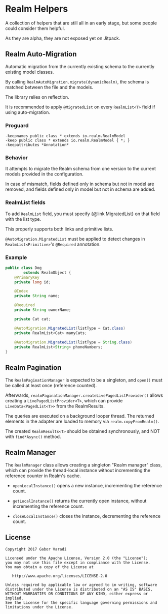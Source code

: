 # Realm Helpers

A collection of helpers that are still all in an early stage, but some people could consider them helpful.

As they are alpha, they are not exposed yet on Jitpack.

## Realm Auto-Migration

Automatic migration from the currently existing schema to the currently existing model classes.

By calling `RealmAutoMigration.migrate(dynamicRealm)`, the schema is matched between the file and the models. 

The library relies on reflection.

It is recommended to apply `@MigratedList` on every `RealmList<T>` field if using auto-migration.

### Proguard

```
-keepnames public class * extends io.realm.RealmModel
-keep public class * extends io.realm.RealmModel { *; }
-keepattributes *Annotation*
```

### Behavior

It attempts to migrate the Realm schema from one version to the current models provided in the configuration.

In case of mismatch, fields defined only in schema but not in model are removed, and fields defined only in model but not in schema are added.

### RealmList fields

To add `RealmList` field, you must specify {@link MigratedList} on that field with the list type.

This properly supports both links and primitive lists. 

`@AutoMigration.MigratedList` must be applied to detect changes in `RealmList<Primitive>`'s `@Required` annotation.

### Example

``` java
public class Dog
        extends RealmObject {
    @PrimaryKey
    private long id;

    @Index
    private String name;

    @Required
    private String ownerName;

    private Cat cat;

    @AutoMigration.MigratedList(listType = Cat.class)
    private RealmList<Cat> manyCats;
    
    @AutoMigration.MigratedList(listType = String.class)
    private RealmList<String> phoneNumbers;
}
```

## Realm Pagination

The `RealmPaginationManager` is expected to be a singleton, and `open()` must be called at least once (reference counted).

Afterwards, `realmPaginationManager.createLivePagedListProvider()` allows creating a `LivePagedListProvider<T>`, which can provide `LiveData<PagedList<T>>` from the RealmResults.

The queries are executed on a background looper thread. The returned elements in the adapter are loaded to memory via `realm.copyFromRealm()`.

The created `RealmResults<T>` should be obtained synchronously, and NOT with `find*Async()` method.

## Realm Manager

The `RealmManager` class allows creating a singleton "Realm manager" class, which can provide the thread-local instance without incrementing the reference counter in Realm's cache.

- `openLocalInstance()` opens a new instance, incrementing the reference count.

- `getLocalInstance()` returns the currently open instance, without incrementing the reference count.

- `closeLocalInstance()` closes the instance, decrementing the reference count.


## License

    Copyright 2017 Gabor Varadi

    Licensed under the Apache License, Version 2.0 (the "License");
    you may not use this file except in compliance with the License.
    You may obtain a copy of the License at

       http://www.apache.org/licenses/LICENSE-2.0

    Unless required by applicable law or agreed to in writing, software
    distributed under the License is distributed on an "AS IS" BASIS,
    WITHOUT WARRANTIES OR CONDITIONS OF ANY KIND, either express or implied.
    See the License for the specific language governing permissions and
    limitations under the License.

